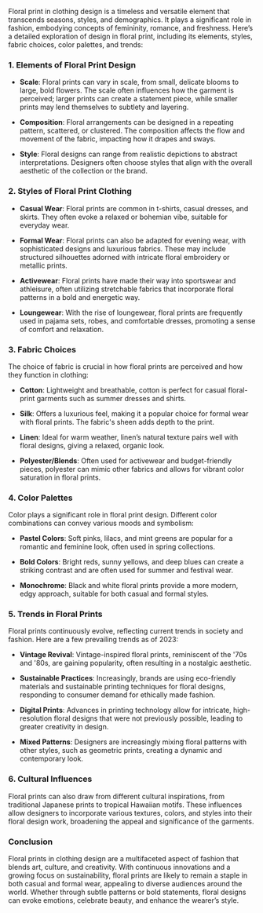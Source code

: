 Floral print in clothing design is a timeless and versatile element that transcends seasons, styles, and demographics. It plays a significant role in fashion, embodying concepts of femininity, romance, and freshness. Here’s a detailed exploration of design in floral print, including its elements, styles, fabric choices, color palettes, and trends:

### 1. **Elements of Floral Print Design**

- **Scale**: Floral prints can vary in scale, from small, delicate blooms to large, bold flowers. The scale often influences how the garment is perceived; larger prints can create a statement piece, while smaller prints may lend themselves to subtlety and layering.
  
- **Composition**: Floral arrangements can be designed in a repeating pattern, scattered, or clustered. The composition affects the flow and movement of the fabric, impacting how it drapes and sways.

- **Style**: Floral designs can range from realistic depictions to abstract interpretations. Designers often choose styles that align with the overall aesthetic of the collection or the brand.

### 2. **Styles of Floral Print Clothing**

- **Casual Wear**: Floral prints are common in t-shirts, casual dresses, and skirts. They often evoke a relaxed or bohemian vibe, suitable for everyday wear.

- **Formal Wear**: Floral prints can also be adapted for evening wear, with sophisticated designs and luxurious fabrics. These may include structured silhouettes adorned with intricate floral embroidery or metallic prints.

- **Activewear**: Floral prints have made their way into sportswear and athleisure, often utilizing stretchable fabrics that incorporate floral patterns in a bold and energetic way.

- **Loungewear**: With the rise of loungewear, floral prints are frequently used in pajama sets, robes, and comfortable dresses, promoting a sense of comfort and relaxation.

### 3. **Fabric Choices**

The choice of fabric is crucial in how floral prints are perceived and how they function in clothing:

- **Cotton**: Lightweight and breathable, cotton is perfect for casual floral-print garments such as summer dresses and shirts.

- **Silk**: Offers a luxurious feel, making it a popular choice for formal wear with floral prints. The fabric's sheen adds depth to the print.

- **Linen**: Ideal for warm weather, linen’s natural texture pairs well with floral designs, giving a relaxed, organic look.

- **Polyester/Blends**: Often used for activewear and budget-friendly pieces, polyester can mimic other fabrics and allows for vibrant color saturation in floral prints.

### 4. **Color Palettes**

Color plays a significant role in floral print design. Different color combinations can convey various moods and symbolism:

- **Pastel Colors**: Soft pinks, lilacs, and mint greens are popular for a romantic and feminine look, often used in spring collections.

- **Bold Colors**: Bright reds, sunny yellows, and deep blues can create a striking contrast and are often used for summer and festival wear.

- **Monochrome**: Black and white floral prints provide a more modern, edgy approach, suitable for both casual and formal styles.

### 5. **Trends in Floral Prints**

Floral prints continuously evolve, reflecting current trends in society and fashion. Here are a few prevailing trends as of 2023:

- **Vintage Revival**: Vintage-inspired floral prints, reminiscent of the '70s and '80s, are gaining popularity, often resulting in a nostalgic aesthetic.

- **Sustainable Practices**: Increasingly, brands are using eco-friendly materials and sustainable printing techniques for floral designs, responding to consumer demand for ethically made fashion.

- **Digital Prints**: Advances in printing technology allow for intricate, high-resolution floral designs that were not previously possible, leading to greater creativity in design.

- **Mixed Patterns**: Designers are increasingly mixing floral patterns with other styles, such as geometric prints, creating a dynamic and contemporary look.

### 6. **Cultural Influences**

Floral prints can also draw from different cultural inspirations, from traditional Japanese prints to tropical Hawaiian motifs. These influences allow designers to incorporate various textures, colors, and styles into their floral design work, broadening the appeal and significance of the garments.

### Conclusion

Floral prints in clothing design are a multifaceted aspect of fashion that blends art, culture, and creativity. With continuous innovations and a growing focus on sustainability, floral prints are likely to remain a staple in both casual and formal wear, appealing to diverse audiences around the world. Whether through subtle patterns or bold statements, floral designs can evoke emotions, celebrate beauty, and enhance the wearer’s style.